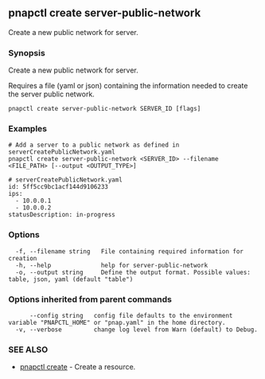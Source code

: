 ## pnapctl create server-public-network

Create a new public network for server.

### Synopsis

Create a new public network for server.

Requires a file (yaml or json) containing the information needed to create the server public network.

```
pnapctl create server-public-network SERVER_ID [flags]
```

### Examples

```
# Add a server to a public network as defined in serverCreatePublicNetwork.yaml
pnapctl create server-public-network <SERVER_ID> --filename <FILE_PATH> [--output <OUTPUT_TYPE>]

# serverCreatePublicNetwork.yaml
id: 5ff5cc9bc1acf144d9106233
ips: 
  - 10.0.0.1
  - 10.0.0.2
statusDescription: in-progress

```

### Options

```
  -f, --filename string   File containing required information for creation
  -h, --help              help for server-public-network
  -o, --output string     Define the output format. Possible values: table, json, yaml (default "table")
```

### Options inherited from parent commands

```
      --config string   config file defaults to the environment variable "PNAPCTL_HOME" or "pnap.yaml" in the home directory.
  -v, --verbose         change log level from Warn (default) to Debug.
```

### SEE ALSO

* [pnapctl create](pnapctl_create.md)	 - Create a resource.

